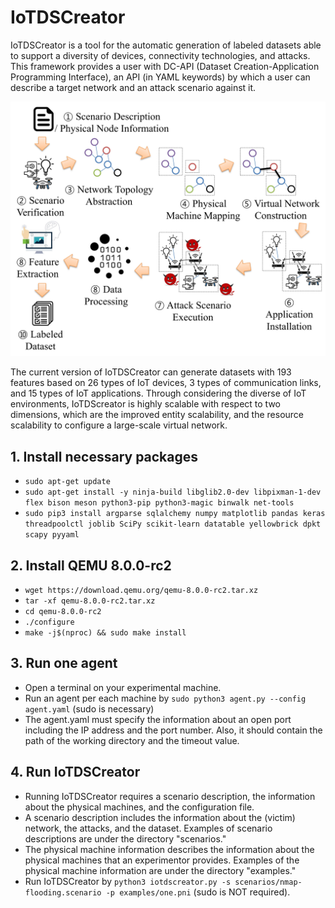 # IoTDSCreator

IoTDSCreator is a tool for the automatic generation of labeled datasets able to support a diversity of devices, connectivity technologies, and attacks. This framework provides a user with DC-API (Dataset Creation-Application Programming Interface), an API (in YAML keywords) by which a user can describe a target network and an attack scenario against it. 

![screenshot](framework.jpg)

The current version of IoTDSCreator can generate datasets with 193 features based on 26 types of IoT devices, 3 types of communication links, and 15 types of IoT applications. Through considering the diverse of IoT environments, IoTDScreator is highly scalable with respect to two dimensions, which are the improved entity scalability, and the resource scalability to configure a large-scale virtual network.

## 1. Install necessary packages
 - `sudo apt-get update`
 - `sudo apt-get install -y ninja-build libglib2.0-dev libpixman-1-dev flex bison meson python3-pip python3-magic binwalk net-tools`
 - `sudo pip3 install argparse sqlalchemy numpy matplotlib pandas keras threadpoolctl joblib SciPy scikit-learn datatable yellowbrick dpkt scapy pyyaml`

## 2. Install QEMU 8.0.0-rc2
 - `wget https://download.qemu.org/qemu-8.0.0-rc2.tar.xz`
 - `tar -xf qemu-8.0.0-rc2.tar.xz`
 - `cd qemu-8.0.0-rc2`
 - `./configure`
 - `make -j$(nproc) && sudo make install`

## 3. Run one agent
 - Open a terminal on your experimental machine.
 - Run an agent per each machine by `sudo python3 agent.py --config agent.yaml` (sudo is necessary)
 - The agent.yaml must specify the information about an open port including the IP address and the port number. Also, it should contain the path of the working directory and the timeout value.

## 4. Run IoTDSCreator
 - Running IoTDSCreator requires a scenario description, the information about the physical machines, and the configuration file.
 - A scenario description includes the information about the (victim) network, the attacks, and the dataset. Examples of scenario descriptions are under the directory "scenarios."
 - The physical machine information describes the information about the physical machines that an experimentor provides. Examples of the physical machine information are under the directory "examples."
 - Run IoTDSCreator by `python3 iotdscreator.py -s scenarios/nmap-flooding.scenario -p examples/one.pni` (sudo is NOT required).
